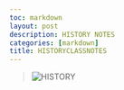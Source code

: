 ```yaml
---
toc: markdown
layout: post
description: HISTORY NOTES
categories: [markdown]
title: HISTORYCLASSNOTES
---
```

>  ![HISTORY](https://www.pngall.com/wp-content/uploads/9/History-Book.png) 


>
